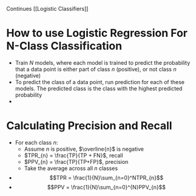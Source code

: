 Continues [[Logistic Classifiers]]
# How to use Logistic Regression For N-Class Classification
- Train $N$ models, where each model is trained to predict the probability that a data point is either part of class $n$ (positive), or not class $n$ (negative)
- To predict the class of a data point, run prediction for each of these models. The predicted class is the class with the highest predicted probability 
- 

# Calculating Precision and Recall
- For each class $n$:
	- Assume $n$ is positive, $\overline{n}$ is negative
	- $TPR_{n} = \frac{TP}{TP + FN}$, recall
	- $PPV_{n} = \frac{TP}{TP+FP}$, precision
	- Take the average across all $n$ classes
- $$TPR = \frac{1}{N}\sum_{n=0}^NTPR_{n}$$
- $$PPV = \frac{1}{N}\sum_{n=0}^{N}PPV_{n}$$